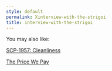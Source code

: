 ```yaml
---
style: default
permalink: Xinterview-with-the-strigoi
title: interview-with-the-strigoi
---
```

You may also like:

[SCP-1957: Cleanliness](http://scp-wiki.net/scp-1957)

[The Price We Pay](http://scp-wiki.net/the-price-we-pay)
